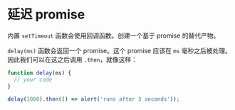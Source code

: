 
# 延迟 promise

内置 `setTimeout` 函数会使用回调函数。创建一个基于 promise 的替代产物。

`delay(ms)` 函数会返回一个 promise。这个 promise 应该在 `ms` 毫秒之后被处理。因此我们可以在这之后调用 `.then`，就像这样：

```js
function delay(ms) {
  // your code
}

delay(3000).then(() => alert('runs after 3 seconds'));
```
